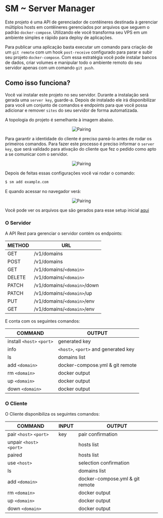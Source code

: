 # SM ~ Server Manager

Este projeto é uma API de gerenciador de contêineres destinada à gerenciar múltiplos hosts em contêineres gerenciados por arquivos que seguem o padrão `docker-compose`.
Utilizando ele você transforma seu VPS em um ambiente simples e rápido para deploy de aplicações.

Para publicar uma aplicação basta executar um comando para criação de um `git remote` com um hook `post-receive` configurado para parar e subir seu projeto `docker-compose`.
Com essa estratégia você pode instalar bancos de dados, criar volumes e manipular todo o ambiente remoto do seu servidor apenas com um comando `git push`.

## Como isso funciona?

Você vai instalar este projeto no seu servidor.
Durante a instalação será gerada uma `server key`, guarde-a.
Depois de instalado ele irá disponibilizar para você um conjunto de comandos e endpoints para que você possa adicionar e remover `sites` do seu servidor de forma automatizada.

A topologia do projeto é semelhante à imagem abaixo.
<p align="center">
  <img 
    src="https://github.com/brasil-php/server-manager/raw/master/images/topology.jpg" 
    alt="Pairing"
  >
</p>

Para garantir a identidade do cliente é preciso pareá-lo antes de rodar os primeiros comandos.
Para fazer este processo é preciso informar o `server key`, que será validado para ativação do cliente que fez o pedido como apto a se comunicar com o servidor.
<p align="center">
  <img 
    src="https://github.com/brasil-php/server-manager/raw/master/images/pair.jpg" 
    alt="Pairing"
  >
</p>

Depois de feitas essas configurações você vai rodar o comando:
```bash
$ sm add example.com
```
E quando acessar no navegador verá:
<p align="center">
  <img 
    src="https://github.com/brasil-php/server-manager/raw/master/images/works.png" 
    alt="Pairing"
  >
</p>

Você pode ver os arquivos que são gerados para esse setup inicial [aqui](https://github.com/brasil-php/server-manager/tree/master/samples)

### O Servidor

A API Rest para gerenciar o servidor contém os endpoints:

| METHOD | URL                          |
|--------|------------------------------|
| GET    | /v1/domains                  |
| POST   | /v1/domains                  |
| GET    | /v1/domains/`<domain>`       |
| DELETE | /v1/domains/`<domain>`       |
| PATCH  | /v1/domains/`<domain>`/down  |
| PATCH  | /v1/domains/`<domain>`/up    |
| PUT    | /v1/domains/`<domain>`/env   |
| GET    | /v1/domains/`<domain>`/env   |
 
 E conta com os seguintes comandos:
 
 | COMMAND                   | OUTPUT                               |
 |---------------------------|--------------------------------------|
 | install `<host>` `<port>` | generated key                        |
 | info                      | `<host>`, `<port>` and generated key |
 | ls                        | domains list                         |
 | add `<domain>`            | docker-compose.yml & git remote      |
 | rm `<domain>`             | docker output                        |
 | up `<domain>`             | docker output                        |
 | down `<domain>`           | docker output                        |

### O Cliente

O Cliente disponibiliza os seguintes comandos:

 | COMMAND                   | INPUT | OUTPUT                           |
 |---------------------------|-------|----------------------------------|
 | pair `<host>` `<port>`    | key   | pair confirmation                |
 | unpair `<host>` `<port>`  |       | hosts list                       |
 | paired                    |       | hosts list                       |
 | use `<host>`              |       | selection confirmation           |
 | ls                        |       | domains list                     |
 | add `<domain>`            |       | docker-compose.yml & git remote  |
 | rm `<domain>`             |       | docker output                    |
 | up `<domain>`             |       | docker output                    |
 | down `<domain>`           |       | docker output                    |
